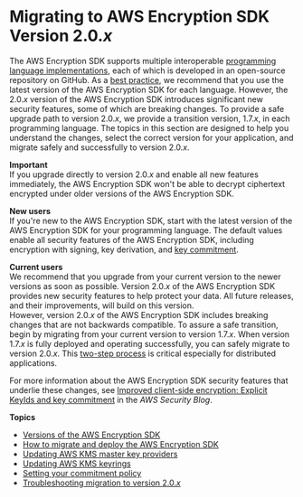 # Migrating to AWS Encryption SDK Version 2\.0\.*x*<a name="migration"></a>

The AWS Encryption SDK supports multiple interoperable [programming language implementations](programming-languages.md), each of which is developed in an open\-source repository on GitHub\. As a [best practice](best-practices.md), we recommend that you use the latest version of the AWS Encryption SDK for each language\. However, the 2\.0\.*x* version of the AWS Encryption SDK introduces significant new security features, some of which are breaking changes\. To provide a safe upgrade path to version 2\.0\.*x*, we provide a transition version, 1\.7\.*x*, in each programming language\. The topics in this section are designed to help you understand the changes, select the correct version for your application, and migrate safely and successfully to version 2\.0\.*x*\.

**Important**  
If you upgrade directly to version 2\.0\.*x* and enable all new features immediately, the AWS Encryption SDK won't be able to decrypt ciphertext encrypted under older versions of the AWS Encryption SDK\.

**New users**  
If you're new to the AWS Encryption SDK, start with the latest version of the AWS Encryption SDK for your programming language\. The default values enable all security features of the AWS Encryption SDK, including encryption with signing, key derivation, and [key commitment](concepts.md#key-commitment)\.

**Current users**  
We recommend that you upgrade from your current version to the newer versions as soon as possible\. Version 2\.0\.*x* of the AWS Encryption SDK provides new security features to help protect your data\. All future releases, and their improvements, will build on this version\.  
However, version 2\.0\.*x* of the AWS Encryption SDK includes breaking changes that are not backwards compatible\. To assure a safe transition, begin by migrating from your current version to version 1\.7\.*x*\. When version 1\.7\.*x* is fully deployed and operating successfully, you can safely migrate to version 2\.0\.*x*\. This [two\-step process](migration-guide.md) is critical especially for distributed applications\.

For more information about the AWS Encryption SDK security features that underlie these changes, see [Improved client\-side encryption: Explicit KeyIds and key commitment](http://aws.amazon.com/blogs/security/improved-client-side-encryption-explicit-keyids-and-key-commitment/) in the *AWS Security Blog*\.

**Topics**
+ [Versions of the AWS Encryption SDK](about-versions.md)
+ [How to migrate and deploy the AWS Encryption SDK](migration-guide.md)
+ [Updating AWS KMS master key providers](migrate-mkps-v2.md)
+ [Updating AWS KMS keyrings](migrate-keyrings-v2.md)
+ [Setting your commitment policy](migrate-commitment-policy.md)
+ [Troubleshooting migration to version 2\.0\.*x*](troubleshooting-migration.md)